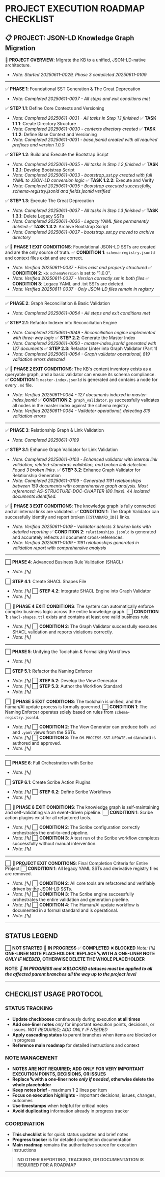 # PROJECT EXECUTION ROADMAP CHECKLIST

## **📋 PROJECT**: JSON-LD Knowledge Graph Migration

🔄 **PROJECT OVERVIEW**: Migrate the KB to a unified, JSON-LD-native architecture.
- *Note: Started 20250611-0029, Phase 3 completed 20250611-0109*

---

✅ **PHASE 1**: Foundational SST Generation & The Great Deprecation
- *Note: Completed 20250611-0037 - All steps and exit conditions met*

✅ **STEP 1.1**: Define Core Contexts and Versioning
- *Note: Completed 20250611-0031 - All tasks in Step 1.1 finished*
✅ **TASK 1.1.1**: Create Directory Structure
- *Note: Completed 20250611-0030 - contexts directory created*
✅ **TASK 1.1.2**: Define Base Context and Versioning
- *Note: Completed 20250611-0031 - base.jsonld created with all required prefixes and version 1.0.0*

✅ **STEP 1.2**: Build and Execute the Bootstrap Script
- *Note: Completed 20250611-0035 - All tasks in Step 1.2 finished*
✅ **TASK 1.2.1**: Develop Bootstrap Script
- *Note: Completed 20250611-0033 - bootstrap_sst.py created with full YAML to JSON-LD conversion logic*
✅ **TASK 1.2.2**: Execute and Verify
- *Note: Completed 20250611-0035 - Bootstrap executed successfully, schema-registry.jsonld and fields.jsonld verified*

✅ **STEP 1.3**: Execute The Great Deprecation
- *Note: Completed 20250611-0037 - All tasks in Step 1.3 finished*
✅ **TASK 1.3.1**: Delete Legacy SSTs
- *Note: Completed 20250611-0036 - Legacy YAML files permanently deleted*
✅ **TASK 1.3.2**: Archive Bootstrap Script
- *Note: Completed 20250611-0037 - bootstrap_sst.py moved to archive directory*

✅ **🏁 PHASE 1 EXIT CONDITIONS**: Foundational JSON-LD SSTs are created and are the only source of truth.
✅ **CONDITION 1**: `schema-registry.jsonld` and context files exist and are correct.
- *Note: Verified 20250611-0037 - Files exist and properly structured*
✅ **CONDITION 2**: `kb:schemaVersion` is set to "1.0.0".
- *Note: Verified 20250611-0037 - Version correctly set in both files*
✅ **CONDITION 3**: Legacy YAML and .txt SSTs are deleted.
- *Note: Verified 20250611-0037 - Only JSON-LD files remain in registry*

---

✅ **PHASE 2**: Graph Reconciliation & Basic Validation
- *Note: Completed 20250611-0054 - All steps and exit conditions met*

✅ **STEP 2.1**: Refactor Indexer into Reconciliation Engine
- *Note: Completed 20250611-0049 - Reconciliation engine implemented with three-way logic*
✅ **STEP 2.2**: Generate the Master Index
- *Note: Completed 20250611-0050 - master-index.jsonld generated with 127 documents*
✅ **STEP 2.3**: Refactor Linter into Graph Validator (Part 1)
- *Note: Completed 20250611-0054 - Graph validator operational, 819 validation errors detected*

✅ **🏁 PHASE 2 EXIT CONDITIONS**: The KB's content inventory exists as a queryable graph, and a basic validator can ensure its schema compliance.
✅ **CONDITION 1**: `master-index.jsonld` is generated and contains a node for every `.md` file.
- *Note: Verified 20250611-0054 - 127 documents indexed in master-index.jsonld*
✅ **CONDITION 2**: `graph_validator.py` successfully validates all nodes in the master index against the schema registry.
- *Note: Verified 20250611-0054 - Validator operational, detecting 819 validation errors*

---

✅ **PHASE 3**: Relationship Graph & Link Validation
- *Note: Completed 20250611-0109*

✅ **STEP 3.1**: Enhance Graph Validator for Link Validation
- *Note: Completed 20250611-0103 - Enhanced validator with internal link validation, related-standards validation, and broken link detection. Found 3 broken links.*
✅ **STEP 3.2**: Enhance Graph Validator for Relationship Generation
- *Note: Completed 20250611-0109 - Generated 1191 relationships between 159 documents with comprehensive graph analysis. Most referenced: AS-STRUCTURE-DOC-CHAPTER (80 links). 44 isolated documents identified.*

✅ **🏁 PHASE 3 EXIT CONDITIONS**: The knowledge graph is fully connected and all internal links are validated.
✅ **CONDITION 1**: The Graph Validator can successfully identify and report broken `[[STANDARD_ID]]` links.
- *Note: Verified 20250611-0109 - Validator detects 3 broken links with detailed reporting*
✅ **CONDITION 2**: `relationships.jsonld` is generated and accurately reflects all document cross-references.
- *Note: Verified 20250611-0109 - 1191 relationships generated in validation report with comprehensive analysis*

---

⬜ **PHASE 4**: Advanced Business Rule Validation (SHACL)
- *Note: [🔤]*

⬜ **STEP 4.1**: Create SHACL Shapes File
- *Note: [🔤]*
⬜ **STEP 4.2**: Integrate SHACL Engine into Graph Validator
- *Note: [🔤]*

⬜ **🏁 PHASE 4 EXIT CONDITIONS**: The system can automatically enforce complex business logic across the entire knowledge graph.
⬜ **CONDITION 1**: `shacl-shapes.ttl` exists and contains at least one valid business rule.
- *Note: [🔤]*
⬜ **CONDITION 2**: The Graph Validator successfully executes SHACL validation and reports violations correctly.
- *Note: [🔤]*

---

⬜ **PHASE 5**: Unifying the Toolchain & Formalizing Workflows
- *Note: [🔤]*

⬜ **STEP 5.1**: Refactor the Naming Enforcer
- *Note: [🔤]*
⬜ **STEP 5.2**: Develop the View Generator
- *Note: [🔤]*
⬜ **STEP 5.3**: Author the Workflow Standard
- *Note: [🔤]*

⬜ **🏁 PHASE 5 EXIT CONDITIONS**: The toolchain is unified, and the human/AI update process is formally governed.
⬜ **CONDITION 1**: The Naming Enforcer operates solely based on rules from `schema-registry.jsonld`.
- *Note: [🔤]*
⬜ **CONDITION 2**: The View Generator can produce both `.md` and `.yaml` views from the SSTs.
- *Note: [🔤]*
⬜ **CONDITION 3**: The `OM-PROCESS-SST-UPDATE.md` standard is authored and approved.
- *Note: [🔤]*

---

⬜ **PHASE 6**: Full Orchestration with Scribe
- *Note: [🔤]*

⬜ **STEP 6.1**: Create Scribe Action Plugins
- *Note: [🔤]*
⬜ **STEP 6.2**: Define Scribe Workflows
- *Note: [🔤]*

⬜ **🏁 PHASE 6 EXIT CONDITIONS**: The knowledge graph is self-maintaining and self-validating via an event-driven pipeline.
⬜ **CONDITION 1**: Scribe action plugins exist for all refactored tools.
- *Note: [🔤]*
⬜ **CONDITION 2**: The Scribe configuration correctly orchestrates the end-to-end pipeline.
- *Note: [🔤]*
⬜ **CONDITION 3**: A test run of the Scribe workflow completes successfully without manual intervention.
- *Note: [🔤]*

---

⬜ **🏁 PROJECT EXIT CONDITIONS**: Final Completion Criteria for Entire Project
⬜ **CONDITION 1**: All legacy YAML SSTs and derivative registry files are removed.
- *Note: [🔤]*
⬜ **CONDITION 2**: All core tools are refactored and verifiably driven by the JSON-LD SSTs.
- *Note: [🔤]*
⬜ **CONDITION 3**: The Scribe engine successfully orchestrates the entire validation and generation pipeline.
- *Note: [🔤]*
⬜ **CONDITION 4**: The Human/AI update workflow is documented in a formal standard and is operational.
- *Note: [🔤]*

---

## STATUS LEGEND

⬜ **NOT STARTED**
🔄 **IN PROGRESS**
✅ **COMPLETED**
❌ **BLOCKED**
*Note: [🔤]* **ONE-LINER NOTE PLACEHOLDER: REPLACE 🔤 WITH A ONE-LINER NOTE *ONLY IF NEEDED*, OTHERWISE DELETE THE WHOLE PLACEHOLDER**

**NOTE:** ***🔄 IN PROGRESS and ❌ BLOCKED statuses must be applied to all the affected parent branches all the way up to the project level***

---

## CHECKLIST USAGE PROTOCOL

### **STATUS TRACKING**
- **Update checkboxes** continuously during execution **at all times**
- **Add one-liner notes** *only* for important execution points, decisions, or issues. *NOT REQUIRED; ADD ONLY IF NEEDED*
- **Apply cascading status** to parent branches when items are blocked or in progress
- **Reference main roadmap** for detailed instructions and context

### **NOTE MANAGEMENT**
- **NOTES ARE NOT REQUIRED; ADD ONLY FOR VERY IMPORTANT EXECUTION POINTS, DECISIONS, OR ISSUES**
- **Replace 🔤 with a one-liner note *only if needed*, otherwise delete the whole placeholder**
- **Keep notes brief** - maximum 1-2 lines per item
- **Focus on execution highlights** - important decisions, issues, changes, outcomes
- **Use timestamps** when helpful for critical notes
- **Avoid duplicating** information already in progress tracker

### **COORDINATION**
- **This checklist** is for quick status updates and brief notes
- **Progress tracker** is for detailed completion documentation
- **Main roadmap** remains the authoritative source for execution instructions

>**NO OTHER REPORTING, TRACKING, OR DOCUMENTATION IS REQUIRED FOR A ROADMAP**

---